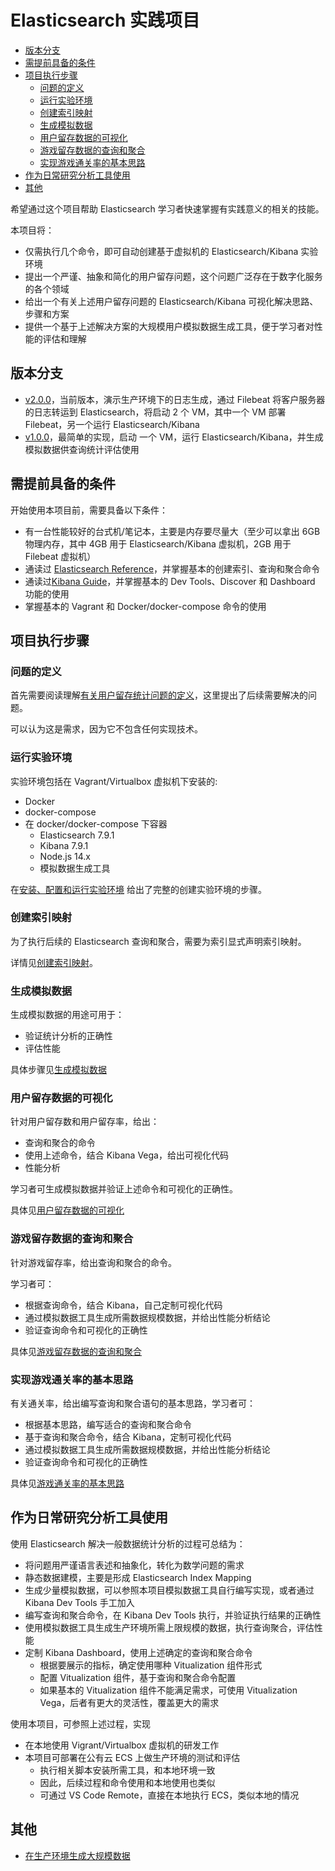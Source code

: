# Elasticsearch 实践项目

<!-- @import "[TOC]" {cmd="toc" depthFrom=2 depthTo=6 orderedList=false} -->

<!-- code_chunk_output -->

- [版本分支](#版本分支)
- [需提前具备的条件](#需提前具备的条件)
- [项目执行步骤](#项目执行步骤)
  - [问题的定义](#问题的定义)
  - [运行实验环境](#运行实验环境)
  - [创建索引映射](#创建索引映射)
  - [生成模拟数据](#生成模拟数据)
  - [用户留存数据的可视化](#用户留存数据的可视化)
  - [游戏留存数据的查询和聚合](#游戏留存数据的查询和聚合)
  - [实现游戏通关率的基本思路](#实现游戏通关率的基本思路)
- [作为日常研究分析工具使用](#作为日常研究分析工具使用)
- [其他](#其他)

<!-- /code_chunk_output -->

希望通过这个项目帮助 Elasticsearch 学习者快速掌握有实践意义的相关的技能。

本项目将：

- 仅需执行几个命令，即可自动创建基于虚拟机的 Elasticsearch/Kibana 实验环境
- 提出一个严谨、抽象和简化的用户留存问题，这个问题广泛存在于数字化服务的各个领域
- 给出一个有关上述用户留存问题的 Elasticsearch/Kibana 可视化解决思路、步骤和方案
- 提供一个基于上述解决方案的大规模用户模拟数据生成工具，便于学习者对性能的评估和理解

## 版本分支

- [v2.0.0]( https://github.com/MarshalW/vagrant-elastic-simple/tree/v2.0.0)，当前版本，演示生产环境下的日志生成，通过 Filebeat 将客户服务器的日志转运到 Elasticsearch，将启动 2 个 VM，其中一个 VM 部署 Filebeat，另一个运行 Elasticsearch/Kibana
- [v1.0.0](https://github.com/MarshalW/vagrant-elastic-simple/tree/v1.0.0)，最简单的实现，启动 一个 VM，运行 Elasticsearch/Kibana，并生成模拟数据供查询统计评估使用

## 需提前具备的条件

开始使用本项目前，需要具备以下条件：

- 有一台性能较好的台式机/笔记本，主要是内存要尽量大（至少可以拿出 6GB 物理内存，其中 4GB 用于 Elasticsearch/Kibana 虚拟机，2GB 用于 Filebeat 虚拟机）
- 通读过 [Elasticsearch Reference](https://www.elastic.co/guide/en/elasticsearch/reference/current/docs.html)，并掌握基本的创建索引、查询和聚合命令
- 通读过[Kibana Guide](https://www.elastic.co/guide/en/kibana/7.9/index.html)，并掌握基本的 Dev Tools、Discover 和 Dashboard 功能的使用
- 掌握基本的 Vagrant 和 Docker/docker-compose 命令的使用

## 项目执行步骤

### 问题的定义

首先需要阅读理解[有关用户留存统计问题的定义](./doc/PROBLEM.md)，这里提出了后续需要解决的问题。

可以认为这是需求，因为它不包含任何实现技术。

### 运行实验环境

实验环境包括在 Vagrant/Virtualbox 虚拟机下安装的:

- Docker
- docker-compose
- 在 docker/docker-compose 下容器
  - Elasticsearch 7.9.1
  - Kibana 7.9.1
  - Node.js 14.x
  - 模拟数据生成工具

在[安装、配置和运行实验环境](./doc/SETUP.md) 给出了完整的创建实验环境的步骤。

### 创建索引映射

为了执行后续的 Elasticsearch 查询和聚合，需要为索引显式声明索引映射。

详情见[创建索引映射](./doc/CREATE_INDEX_MAPPING.md)。

### 生成模拟数据

生成模拟数据的用途可用于：

- 验证统计分析的正确性
- 评估性能

具体步骤见[生成模拟数据](./doc/MOCKDATA.md)

### 用户留存数据的可视化

针对用户留存数和用户留存率，给出：

- 查询和聚合的命令
- 使用上述命令，结合 Kibana Vega，给出可视化代码
- 性能分析

学习者可生成模拟数据并验证上述命令和可视化的正确性。

具体见[用户留存数据的可视化](./doc/USER_RETENTIONS.md)

### 游戏留存数据的查询和聚合

针对游戏留存率，给出查询和聚合的命令。

学习者可：

- 根据查询命令，结合 Kibana，自己定制可视化代码
- 通过模拟数据工具生成所需数据规模数据，并给出性能分析结论
- 验证查询命令和可视化的正确性

具体见[游戏留存数据的查询和聚合](./doc/GAME_RETENTION.md)

### 实现游戏通关率的基本思路

有关通关率，给出编写查询和聚合语句的基本思路，学习者可：

- 根据基本思路，编写适合的查询和聚合命令
- 基于查询和聚合命令，结合 Kibana，定制可视化代码
- 通过模拟数据工具生成所需数据规模数据，并给出性能分析结论
- 验证查询命令和可视化的正确性

具体见[游戏通关率的基本思路](./doc/GAME_LEVEL.md)

## 作为日常研究分析工具使用

使用 Elasticsearch 解决一般数据统计分析的过程可总结为：

- 将问题用严谨语言表述和抽象化，转化为数学问题的需求
- 静态数据建模，主要是形成 Elasticsearch Index Mapping
- 生成少量模拟数据，可以参照本项目模拟数据工具自行编写实现，或者通过 Kibana Dev Tools 手工加入
- 编写查询和聚合命令，在 Kibana Dev Tools 执行，并验证执行结果的正确性
- 使用模拟数据工具生成生产环境所需上限规模的数据，执行查询聚合，评估性能
- 定制 Kibana Dashboard，使用上述确定的查询和聚合命令
  - 根据要展示的指标，确定使用哪种 Vitualization 组件形式
  - 配置 Vitualization 组件，基于查询和聚合命令配置
  - 如果基本的 Vitualization 组件不能满足需求，可使用 Vitualization Vega，后者有更大的灵活性，覆盖更大的需求

使用本项目，可参照上述过程，实现

- 在本地使用 Vigrant/Virtualbox 虚拟机的研发工作
- 本项目可部署在公有云 ECS 上做生产环境的测试和评估
  - 执行相关脚本安装所需工具，和本地环境一致
  - 因此，后续过程和命令使用和本地使用也类似
  - 可通过 VS Code Remote，直接在本地执行 ECS，类似本地的情况

## 其他

- [在生产环境生成大规模数据](./doc/GENERATE_MOCK_DATA.md)
